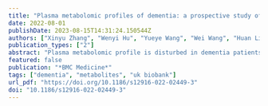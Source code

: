 ```yaml
---
title: "Plasma metabolomic profiles of dementia: a prospective study of 110,655 participants in the UK Biobank"
date: 2022-08-01
publishDate: 2023-08-15T14:31:24.150544Z
authors: ["Xinyu Zhang", "Wenyi Hu", "Yueye Wang", "Wei Wang", "Huan Liao", "Xiayin Zhang", "Katerina V. Kiburg", "Xianwen Shang", "Gabriella Bulloch", "Yu Huang", admin, "Shulin Tang", "Yijun Hu", "Honghua Yu", "Xiaohong Yang", "Mingguang He", "Zhuoting Zhu"]
publication_types: ["2"]
abstract: "Plasma metabolomic profile is disturbed in dementia patients, but previous studies have discordant conclusions."
featured: false
publication: "*BMC Medicine*"
tags: ["dementia", "metabolites", "uk biobank"]
url_pdf: "https://doi.org/10.1186/s12916-022-02449-3"
doi: "10.1186/s12916-022-02449-3"
---
```


